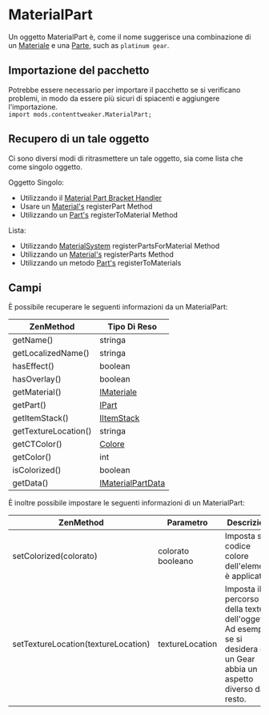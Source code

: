 # MaterialPart

Un oggetto MaterialPart è, come il nome suggerisce una combinazione di un [Materiale](/Mods/ContentTweaker/Materials/Materials/Material/) e una [Parte](/Mods/ContentTweaker/Materials/Parts/Part/), such as `platinum gear`.

## Importazione del pacchetto

Potrebbe essere necessario per importare il pacchetto se si verificano problemi, in modo da essere più sicuri di spiacenti e aggiungere l'importazione.  
`import mods.contenttweaker.MaterialPart;`

## Recupero di un tale oggetto

Ci sono diversi modi di ritrasmettere un tale oggetto, sia come lista che come singolo oggetto.

Oggetto Singolo:

- Utilizzando il [Material Part Bracket Handler](/Mods/ContentTweaker/Materials/Brackets/Bracket_MaterialPart/)
- Usare un [Material's](/Mods/ContentTweaker/Materials/Materials/Material/) registerPart Method
- Utilizzando un [Part's](/Mods/ContentTweaker/Materials/Parts/Part/) registerToMaterial Method

Lista:

- Utilizzando [MaterialSystem](/Mods/ContentTweaker/Materials/MaterialSystem/) registerPartsForMaterial Method
- Utilizzando un [Material's](/Mods/ContentTweaker/Materials/Materials/Material/) registerParts Method
- Utilizzando un metodo [Part's](/Mods/ContentTweaker/Materials/Parts/Part/) registerToMaterials

## Campi

È possibile recuperare le seguenti informazioni da un MaterialPart:

| ZenMethod            | Tipo Di Reso                                                                    |
| -------------------- | ------------------------------------------------------------------------------- |
| getName()            | stringa                                                                         |
| getLocalizedName()   | stringa                                                                         |
| hasEffect()          | boolean                                                                         |
| hasOverlay()         | boolean                                                                         |
| getMaterial()        | [IMateriale](/Mods/ContentTweaker/Materials/Materials/Material/)                |
| getPart()            | [IPart](/Mods/ContentTweaker/Materials/Parts/Part/)                             |
| getItemStack()       | [IItemStack](/Vanilla/Items/IItemStack/)                                        |
| getTextureLocation() | stringa                                                                         |
| getCTColor()         | [Colore](/Mods/ContentTweaker/Vanilla/Types/Color/Color/)                       |
| getColor()           | int                                                                             |
| isColorized()        | boolean                                                                         |
| getData()            | [IMaterialPartData](/Mods/ContentTweaker/Materials/Materials/MaterialPartData/) |

È inoltre possibile impostare le seguenti informazioni di un MaterialPart:

| ZenMethod                           | Parametro         | Descrizione                                                                                                                |
| ----------------------------------- | ----------------- | -------------------------------------------------------------------------------------------------------------------------- |
| setColorized(colorato)              | colorato booleano | Imposta se il codice colore dell'elemento è applicato                                                                      |
| setTextureLocation(textureLocation) | textureLocation   | Imposta il percorso della texture dell'oggetto. Ad esempio, se si desidera che un Gear abbia un aspetto diverso dal resto. |